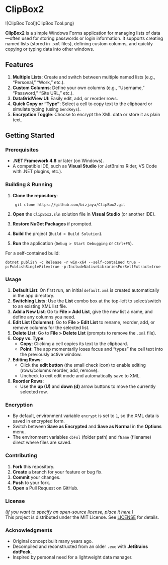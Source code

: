 # ClipBox2

![ClipBox Tool](ClipBox Tool.png)

**ClipBox2** is a simple Windows Forms application for managing lists of data—often used for storing passwords or login information. It supports creating named lists (stored in `.xml` files), defining custom columns, and quickly copying or typing data into other windows.

## Features

1. **Multiple Lists**: Create and switch between multiple named lists (e.g., “Personal,” “Work,” etc.).  
2. **Custom Columns**: Define your own columns (e.g., “Username,” “Password,” “Site URL,” etc.).  
3. **DataGridView UI**: Easily edit, add, or reorder rows.  
4. **Quick Copy or “Type”**: Select a cell to copy text to the clipboard or simulate typing (using `SendKeys`).  
5. **Encryption Toggle**: Choose to encrypt the XML data or store it as plain text.

## Getting Started

### Prerequisites

- **.NET Framework 4.8** or later (on Windows).
- A compatible IDE, such as **Visual Studio** (or JetBrains Rider, VS Code with .NET plugins, etc.).

### Building & Running

1. **Clone the repository**:
    
        git clone https://github.com/bizjaya/ClipBox2.git
    
2. **Open** the `ClipBox2.sln` solution file in **Visual Studio** (or another IDE).
3. **Restore NuGet Packages** if prompted.
4. **Build** the project (`Build > Build Solution`).
5. **Run** the application (`Debug > Start Debugging` or `Ctrl+F5`).

For a self-contained build:

```
dotnet publish -c Release -r win-x64 --self-contained true -p:PublishSingleFile=true -p:IncludeNativeLibrariesForSelfExtract=true
```

### Usage

1. **Default List**: On first run, an initial `default.xml` is created automatically in the app directory.
2. **Switching Lists**: Use the **List** combo box at the top-left to select/switch to an existing XML list file.
3. **Add a New List**: Go to **File > Add List**, give the new list a name, and define any columns you need.
4. **Edit List (Columns)**: Go to **File > Edit List** to rename, reorder, add, or remove columns for the selected list.
5. **Delete List**: Go to **File > Delete List** (prompts to remove the `.xml` file).
6. **Copy vs. Type**:
    - **Copy**: Clicking a cell copies its text to the clipboard.
    - **Point**: The app momentarily loses focus and “types” the cell text into the previously active window.
7. **Editing Rows**:
    - Click the **edit button** (the small check icon) to enable editing (rows/columns reorder, add, remove).
    - Uncheck to exit edit mode and automatically save to XML.
8. **Reorder Rows**:
    - Use the **up (U)** and **down (d)** arrow buttons to move the currently selected row.

### Encryption

- By default, environment variable `encrypt` is set to `1`, so the XML data is saved in encrypted form.
- Switch between **Save as Encrypted** and **Save as Normal** in the **Options** menu.
- The environment variables `cbFol` (folder path) and `fName` (filename) direct where files are saved.

### Contributing

1. **Fork** this repository.
2. **Create** a branch for your feature or bug fix.
3. **Commit** your changes.
4. **Push** to your fork.
5. **Open** a Pull Request on GitHub.

### License

*(If you want to specify an open-source license, place it here.)*  
This project is distributed under the MIT License. See [LICENSE](LICENSE) for details.

### Acknowledgments

- Original concept built many years ago.  
- Decompiled and reconstructed from an older `.exe` with **JetBrains dotPeek**.  
- Inspired by personal need for a lightweight data manager.
